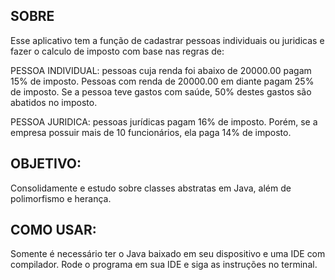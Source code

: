 ## SOBRE
Esse aplicativo tem a função de cadastrar pessoas individuais ou juridicas e fazer o calculo de imposto com base nas regras de:

PESSOA INDIVIDUAL:  pessoas cuja renda foi abaixo de 20000.00 pagam 15% de imposto. Pessoas com
renda de 20000.00 em diante pagam 25% de imposto. Se a pessoa teve gastos com saúde, 50%
destes gastos são abatidos no imposto.

PESSOA JURIDICA: pessoas jurídicas pagam 16% de imposto. Porém, se a empresa possuir mais de 10
funcionários, ela paga 14% de imposto.

## OBJETIVO:
Consolidamente e estudo sobre classes abstratas em Java, além de polimorfismo e herança.

## COMO USAR:
Somente é necessário ter o Java baixado em seu dispositivo e uma IDE com compilador. Rode o programa em sua IDE e siga as instruções no terminal.

